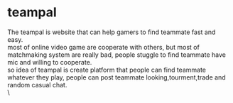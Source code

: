 # teampal
The teampal is website that can help gamers to find teammate fast and easy.\
most of online video game are cooperate with others, but most of matchmaking system are really bad, people stuggle to find teammate have mic and willing to cooperate.\
so idea of teampal is create platform that people can find teammate whatever they play, people can post teammate looking,tourment,trade and random casual chat.\
\
